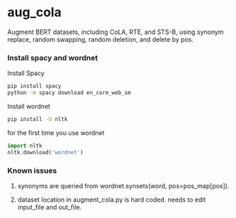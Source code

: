 # aug_cola
Augment BERT datasets, including CoLA, RTE, and STS-B, using synonym replace, random swapping, random deletion, and delete by pos.

### Install spacy and wordnet 

Install Spacy
```bash
pip install spacy
python -m spacy download en_core_web_sm
```

Install wordnet
```bash
pip install -U nltk
```
for the first time you use wordnet
```python
import nltk
nltk.download('wordnet')
```

### Known issues
1. synonyms are queried from wordnet.synsets(word, pos=pos_map[pos]).

2. dataset location in augment_cola.py is hard coded. needs to edit input_file and out_file.

